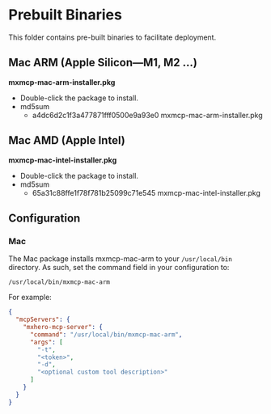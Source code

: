 # Prebuilt Binaries

This folder contains pre-built binaries to facilitate deployment.

## Mac ARM (Apple Silicon—M1, M2 ...) 

**mxmcp-mac-arm-installer.pkg**

* Double-click the package to install.
* md5sum
  * a4dc6d2c1f3a477871fff0500e9a93e0  mxmcp-mac-arm-installer.pkg

## Mac AMD (Apple Intel)

**mxmcp-mac-intel-installer.pkg**

* Double-click the package to install.
* md5sum
  * 65a31c88ffe1f78f781b25099c71e545  mxmcp-mac-intel-installer.pkg

## Configuration

### Mac

The Mac package installs mxmcp-mac-arm to your `/usr/local/bin` directory. As such, set the command field in your configuration to:

`/usr/local/bin/mxmcp-mac-arm`

For example:

```json
{
  "mcpServers": {
    "mxhero-mcp-server": {
      "command": "/usr/local/bin/mxmcp-mac-arm",
      "args": [
        "-t",
        "<token>",
        "-d",
        "<optional custom tool description>"
      ]
    }
  }
}
```